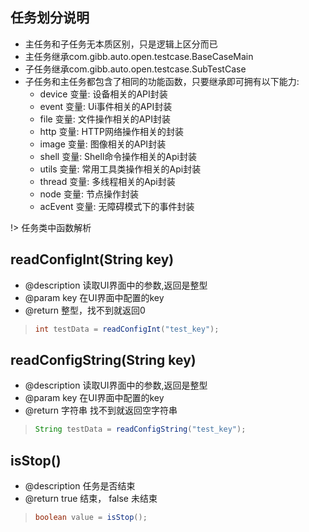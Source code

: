 ## 任务划分说明
 - 主任务和子任务无本质区别，只是逻辑上区分而已
 - 主任务继承com.gibb.auto.open.testcase.BaseCaseMain
 - 子任务继承com.gibb.auto.open.testcase.SubTestCase
 - 子任务和主任务都包含了相同的功能函数，只要继承即可拥有以下能力:
    - device 变量: 设备相关的API封装
    - event 变量: Ui事件相关的API封装   
    - file 变量: 文件操作相关的API封装
    - http 变量: HTTP网络操作相关的封装
    - image 变量: 图像相关的API封装
    - shell 变量: Shell命令操作相关的Api封装
    - utils 变量: 常用工具类操作相关的Api封装
    - thread 变量: 多线程相关的Api封装
    - node 变量: 节点操作封装
    - acEvent 变量: 无障碍模式下的事件封装


!> 任务类中函数解析

## readConfigInt(String key)
* @description 读取UI界面中的参数,返回是整型
* @param key 在UI界面中配置的key
* @return 整型，找不到就返回0

> ```java
> int testData = readConfigInt("test_key");
> ```

## readConfigString(String key)
* @description 读取UI界面中的参数,返回是整型
* @param key 在UI界面中配置的key
* @return 字符串 找不到就返回空字符串

> ```java
> String testData = readConfigString("test_key");
> ```



## isStop()

* @description 任务是否结束
* @return true 结束， false 未结束

> ```java
> boolean value = isStop();
> ```